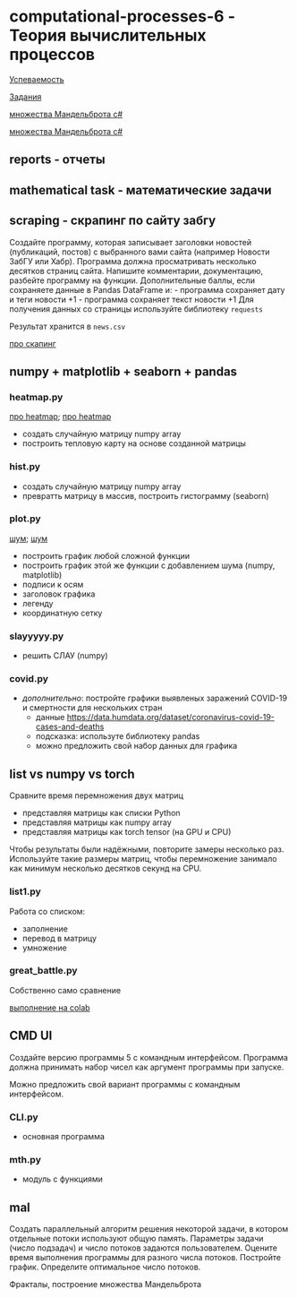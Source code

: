 # computational-processes-6 - Теория вычислительных процессов

[Успеваемость](https://docs.google.com/spreadsheets/d/1HYFkxtTxYqXsZASsX_ZGsDWGBvevukQZhHgS5r-YzW4/edit#gid=1704187175)

[Задания](https://github.com/ivtipm/ProcessCalculus/blob/master/plans/2023/plan.md#домашнее-задание)

[множества Мандельброта c#](https://www.youtube.com/watch?v=eMSujMjhY0o)

[множества Мандельброта c#](https://www.youtube.com/watch?v=qCgoDEQOSZk&list=PLurO3Bg1TJG9XUNhs3NrM2aQRy2hYWbU3)

## reports - отчеты

## mathematical task - математические задачи







## scraping - скрапинг по сайту забгу

Создайте программу, которая записывает заголовки новостей (публикаций, постов) с выбранного вами сайта (например Новости ЗабГУ или Хабр). Программа должна просматривать несколько десятков страниц сайта. Напишите комментарии, документацию, разбейте программу на функции. Дополнительные баллы, если сохраняете данные в Pandas DataFrame и: - программа сохраняет дату и теги новости +1 - программа сохраняет текст новости +1 Для получения данных со страницы используйте библиотеку `requests`

Результат хранится в `news.csv`

[про скапинг](https://tproger.ru/translations/skraping-sajta-s-pomoshhju-python-gajd-dlja-novichkov/)








## numpy + matplotlib + seaborn + pandas

### heatmap.py
[про heatmap](https://www.codecamp.ru/blog/seaborn-heatmap/); [про heatmap](https://datastart.ru/blog/read/seaborn-heatmaps-13-sposobov-nastroit-vizualizaciyu-matricy-korrelyacii)
   - создать случайную матрицу numpy array
   - построить тепловую карту на основе созданной матрицы
### hist.py
   - создать случайную матрицу numpy array
   - превратть матрицу в массив, построить гистограмму (seaborn)
### plot.py
[шум](https://habr.com/ru/articles/588270/);   [шум](https://habr.com/ru/articles/342906/)
   - построить график любой сложной функции
   - построить график этой же функции с добавлением шума (numpy, matplotlib)
   - подписи к осям
   - заголовок графика
   - легенду
   - координатную сетку
###  slayyyyy.py
   - решить СЛАУ (numpy)
### covid.py
   - *дополнительно*: постройте графики выявленых заражений COVID-19 и смертности для нескольких стран
        - данные https://data.humdata.org/dataset/coronavirus-covid-19-cases-and-deaths
        - подсказка: используте библиотеку pandas
        - можно предложить свой набор данных для графика
 
 






## list vs numpy vs torch
Сравните время перемножения двух матриц
- представляя матрицы как списки Python
- представляя матрицы как numpy array
- представляя матрицы как torch tensor (на GPU и CPU)

Чтобы результаты были надёжными, повторите замеры несколько раз. Используйте такие размеры матриц, чтобы перемножение занимало как минимум несколько десятков секунд на CPU.
### list1.py
Работа со списком:
   - заполнение
   - перевод в матрицу
   - умножение
### great_battle.py
Собственно само сравнение

[выполнение на colab](https://colab.research.google.com/drive/1AM_t7N5CBi-aEtp7jtlhByEokphOtM78?authuser=1)







## CMD UI
Создайте версию программы 5 с командным интерфейсом. Программа должна принимать набор чисел как аргумент программы при запуске.

Можно предложить свой вариант программы с командным интерфейсом.
### CLI.py 
   - основная программа
### mth.py
   - модуль с функциями






## mal

Создать параллельный алгоритм решения некоторой задачи, в котором отдельные потоки используют общую память. Параметры задачи (число подзадач) и число потоков задаются пользователем. Оцените время выполнения программы для разного числа потоков. Постройте график. Определите оптимальное число потоков.

Фракталы, построение множества Мандельброта